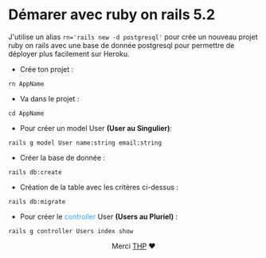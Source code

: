 # Démarer avec ruby on rails 5.2

J'utilise un alias 
``
rn='rails new -d postgresql'
``
pour crée un nouveau projet ruby on rails avec une base de donnée postgresql pour permettre de déployer plus facilement sur Heroku.

- Crée ton projet :
```shell
rn AppName
```

- Va dans le projet :
```shell
cd AppName
```

- Pour créer un model User <strong>(User au Singulier)</strong>:
```shell
rails g model User name:string email:string 
```

- Créer la base de donnée :
```shell
rails db:create 
````

- Création de la table avec les critères ci-dessus :
```shell
rails db:migrate
````

- Pour créer le <span style="color: #33A2FF">controller</span> User <strong>(Users au Pluriel)</strong> :
```shell
rails g controller Users index show
```




<p align="center"> 
Merci <a href="https://www.thehackingproject.org/">THP</a> ❤️ 
</p>
